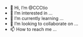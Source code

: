 - 👋 Hi, I’m @CCCtio
- 👀 I’m interested in ...
- 🌱 I’m currently learning ...
- 💞️ I’m looking to collaborate on ...
- 📫 How to reach me ...

<!---
CCCtio/CCCtio is a ✨ special ✨ repository because its `README.md` (this file) appears on your GitHub profile.
You can click the Preview link to take a look at your changes.
--->
